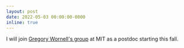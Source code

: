 ```yaml
---
layout: post
date: 2022-05-03 00:00:00-0000
inline: true
---
```


I will join [Gregory Wornell's group](https://www.rle.mit.edu/sia/) at MIT as a postdoc starting this fall.
